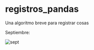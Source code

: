 # registros_pandas
Una algoritmo breve para registrar cosas

Septiembre:

![sept](https://user-images.githubusercontent.com/95892143/194765563-490655fb-53e2-42c1-afbe-f6510091aa30.png)
